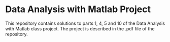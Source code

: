 # Data Analysis with Matlab Project
This repository contains solutions to parts 1, 4, 5 and 10 of the Data Analysis with Matlab class project. The project is described in the .pdf file of the repository.
